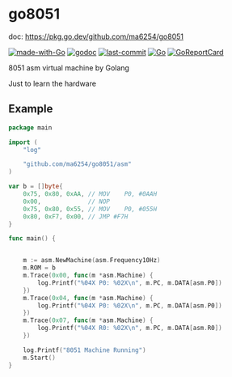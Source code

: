 # go8051

doc: https://pkg.go.dev/github.com/ma6254/go8051

[![made-with-Go](https://img.shields.io/badge/Made%20with-Go-1f425f.svg)](http://golang.org)
[![godoc](https://img.shields.io/badge/godoc-reference-blue.svg)](https://pkg.go.dev/github.com/ma6254/go8051/)
[![last-commit](https://img.shields.io/github/last-commit/ma6254/go8051.svg)](https://github.com/ma6254/go8051/commits)
[![Go](https://github.com/ma6254/go8051/workflows/Go/badge.svg)](https://github.com/ma6254/go8051/actions/)
[![GoReportCard](https://goreportcard.com/badge/github.com/ma6254/go8051)](https://goreportcard.com/report/github.com/ma6254/go8051)

8051 asm virtual machine by Golang

Just to learn the hardware

## Example

```go
package main

import (
	"log"

	"github.com/ma6254/go8051/asm"
)

var b = []byte{
	0x75, 0x80, 0xAA, // MOV	P0,	#0AAH
	0x00,             // NOP
	0x75, 0x80, 0x55, // MOV	P0,	#055H
	0x80, 0xF7, 0x00, // JMP #F7H
}

func main() {


	m := asm.NewMachine(asm.Frequency10Hz)
	m.ROM = b
	m.Trace(0x00, func(m *asm.Machine) {
		log.Printf("%04X P0: %02X\n", m.PC, m.DATA[asm.P0])
	})
	m.Trace(0x04, func(m *asm.Machine) {
		log.Printf("%04X P0: %02X\n", m.PC, m.DATA[asm.P0])
	})
	m.Trace(0x07, func(m *asm.Machine) {
		log.Printf("%04X R0: %02X\n", m.PC, m.DATA[asm.R0])
	})

	log.Printf("8051 Machine Running")
	m.Start()
}
```
